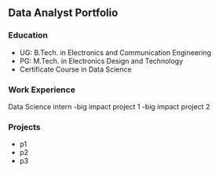 ## Data Analyst Portfolio

### Education
- UG: B.Tech. in Electronics and Communication Engineering
- PG: M.Tech. in Electronics Design and Technology
- Certificate Course in Data Science

### Work Experience
Data Science intern
-big impact project 1
-big impact project 2

### Projects
- p1
- p2
- p3
  
